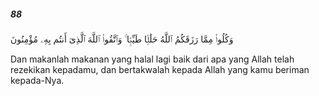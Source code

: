 ##### 88

<span class="ayah">وَكُلُوا۟ مِمَّا رَزَقَكُمُ ٱللَّهُ حَلَٰلًۭا طَيِّبًۭا ۚ وَٱتَّقُوا۟ ٱللَّهَ ٱلَّذِىٓ أَنتُم بِهِۦ مُؤْمِنُونَ</span>

<span class="ayah_translation">Dan makanlah makanan yang halal lagi baik dari apa yang Allah telah rezekikan kepadamu, dan bertakwalah kepada Allah yang kamu beriman kepada-Nya.</span>
